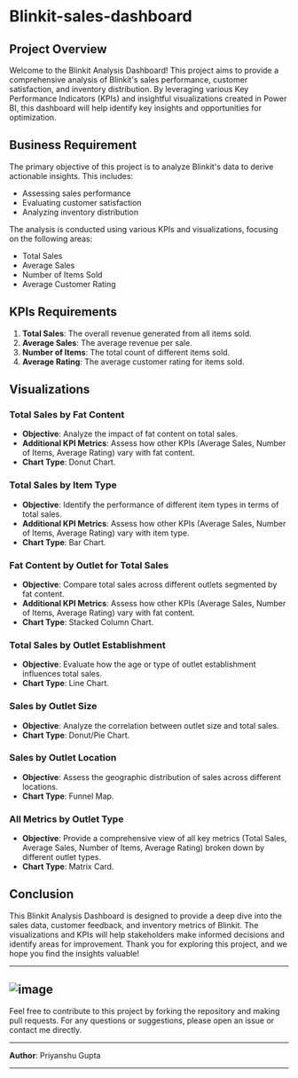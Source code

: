 # Blinkit-sales-dashboard

## Project Overview

Welcome to the Blinkit Analysis Dashboard! This project aims to provide a comprehensive analysis of Blinkit's sales performance, customer satisfaction, and inventory distribution. By leveraging various Key Performance Indicators (KPIs) and insightful visualizations created in Power BI, this dashboard will help identify key insights and opportunities for optimization.

## Business Requirement

The primary objective of this project is to analyze Blinkit's data to derive actionable insights. This includes:

- Assessing sales performance
- Evaluating customer satisfaction
- Analyzing inventory distribution

The analysis is conducted using various KPIs and visualizations, focusing on the following areas:

- Total Sales
- Average Sales
- Number of Items Sold
- Average Customer Rating

## KPIs Requirements

1. **Total Sales**: The overall revenue generated from all items sold.
2. **Average Sales**: The average revenue per sale.
3. **Number of Items**: The total count of different items sold.
4. **Average Rating**: The average customer rating for items sold.

## Visualizations

### Total Sales by Fat Content

- **Objective**: Analyze the impact of fat content on total sales.
- **Additional KPI Metrics**: Assess how other KPIs (Average Sales, Number of Items, Average Rating) vary with fat content.
- **Chart Type**: Donut Chart.

### Total Sales by Item Type

- **Objective**: Identify the performance of different item types in terms of total sales.
- **Additional KPI Metrics**: Assess how other KPIs (Average Sales, Number of Items, Average Rating) vary with item type.
- **Chart Type**: Bar Chart.

### Fat Content by Outlet for Total Sales

- **Objective**: Compare total sales across different outlets segmented by fat content.
- **Additional KPI Metrics**: Assess how other KPIs (Average Sales, Number of Items, Average Rating) vary with fat content.
- **Chart Type**: Stacked Column Chart.

### Total Sales by Outlet Establishment

- **Objective**: Evaluate how the age or type of outlet establishment influences total sales.
- **Chart Type**: Line Chart.

### Sales by Outlet Size

- **Objective**: Analyze the correlation between outlet size and total sales.
- **Chart Type**: Donut/Pie Chart.

### Sales by Outlet Location

- **Objective**: Assess the geographic distribution of sales across different locations.
- **Chart Type**: Funnel Map.

### All Metrics by Outlet Type

- **Objective**: Provide a comprehensive view of all key metrics (Total Sales, Average Sales, Number of Items, Average Rating) broken down by different outlet types.
- **Chart Type**: Matrix Card.

## Conclusion

This Blinkit Analysis Dashboard is designed to provide a deep dive into the sales data, customer feedback, and inventory metrics of Blinkit. The visualizations and KPIs will help stakeholders make informed decisions and identify areas for improvement. Thank you for exploring this project, and we hope you find the insights valuable!

---
![image](https://github.com/user-attachments/assets/e8111513-82a0-4179-902c-1cd36581707b)
---
Feel free to contribute to this project by forking the repository and making pull requests. For any questions or suggestions, please open an issue or contact me directly.

---

**Author**: Priyanshu Gupta  

---

